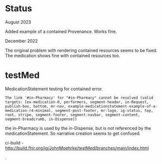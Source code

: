 # Status

August 2023

Added example of a contained Provenance. Works fine.

December 2022

The original problem with rendering contained resources seems to be fixed. The medication shows fine with contained resources too.

# testMed

MedicationStatement testing for contained error.

	The link '#in-Pharmacy' for "#in-Pharmacy" cannot be resolved (valid targets: [ex-medication-0, performers, segment-header, in-Request, publish-box, bottom, mr-nav, example-medicationstatement-example-of-a-medication-r4-minimal, segment-post-footer, mr-logo, ig-status, top, root, stripe, segment-footer, segment-navbar, segment-content, segment-breadcrumb, in-Dispense])

the in-Pharmacy is used by the in-Dispense, but is not referenced by the medicationStatement. So narrative creation seems to get confused.

ci-build - http://build.fhir.org/ig/JohnMoehrke/testMed/branches/main/index.html

.
